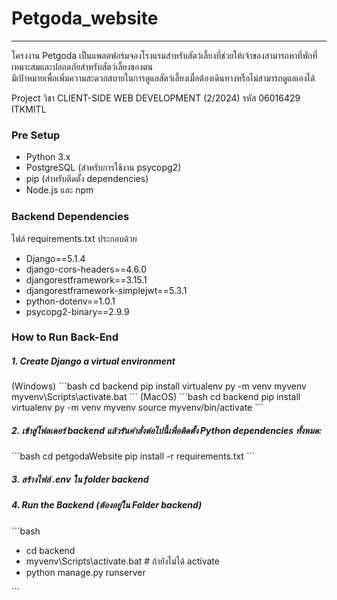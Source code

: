 <h1>Petgoda_website</h1>
<hr>
<p>
  โครงงาน Petgoda เป็นแพลตฟอร์มจองโรงแรมสำหรับสัตว์เลี้ยงที่ช่วยให้เจ้าของสามารถหาที่พักที่เหมาะสมและปลอดภัยสำหรับสัตว์เลี้ยงของตน <br>
  มีเป้าหมายเพื่อเพิ่มความสะดวกสบายในการดูแลสัตว์เลี้ยงเมื่อต้องเดินทางหรือไม่สามารถดูแลเองได้
</p>
<p>Project วิชา CLIENT-SIDE WEB DEVELOPMENT (2/2024) รหัส 06016429 ITKMITL</p>

<h3>Pre Setup</h3>
<ul>
  <li>Python 3.x</li>
  <li>PostgreSQL (สำหรับการใช้งาน psycopg2)</li>
  <li>pip (สำหรับติดตั้ง dependencies)</li>
  <li>Node.js และ npm</li>
</ul>

<h3>Backend Dependencies</h3>
<p>ไฟล์ requirements.txt ประกอบด้วย</p>
<ul>
  <li>Django==5.1.4</li>
  <li>django-cors-headers==4.6.0</li>
  <li>djangorestframework==3.15.1</li>
  <li>djangorestframework-simplejwt==5.3.1</li>
  <li>python-dotenv==1.0.1</li>
  <li>psycopg2-binary==2.9.9</li>
</ul>

<h3>How to Run Back-End</h3>
<h5>1. Create Django a virtual environment</h5>
(Windows)
```bash
cd backend
pip install virtualenv
py -m venv myvenv
myvenv\Scripts\activate.bat
```
(MacOS)
```bash
cd backend
pip install virtualenv
py -m venv myvenv
source myvenv/bin/activate
```
<h5>2. เข้าสู่โฟลเดอร์ backend แล้วรันคำสั่งต่อไปนี้เพื่อติดตั้ง Python dependencies ทั้งหมด:</h5>
```bash
cd petgodaWebsite
pip install -r requirements.txt
```
<h5>3. สร้างไฟล์ .env ใน folder backend</h5>
<h5>4. Run the Backend (ต้องอยู่ใน Folder backend)</h5>
```bash
<ul>
  <li>cd backend</li>
  <li>myvenv\Scripts\activate.bat # ถ้ายังไม่ได้ activate</li>
  <li>python manage.py runserver</li>
</ul>
```
